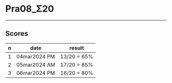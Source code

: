 # Pra08_Σ20

---

## Scores
|n|date|result|
|-|----|------|
|1|04mar2024 PM|13/20 = 65%|
|2|05mar2024 AM|17/20 = 85%|
|3|06mar2024 PM|16/20 = 80%|
